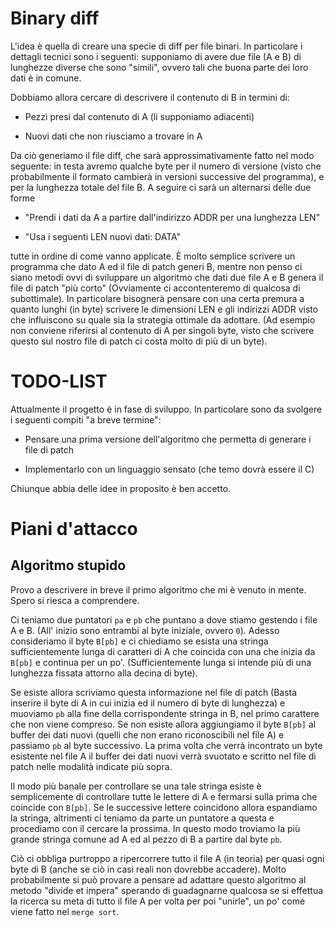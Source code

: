 # Binary diff

L'idea è quella di creare una specie di diff per file binari. In particolare i dettagli
tecnici sono i seguenti: supponiamo di avere due file (A e B) di lunghezze diverse che 
sono "simili", ovvero tali che buona parte dei loro dati è in comune.


Dobbiamo allora cercare di descrivere il contenuto di B in termini di:

* Pezzi presi dal contenuto di A (li supponiamo adiacenti)

* Nuovi dati che non riusciamo a trovare in A


Da ciò generiamo il file diff, che sarà approssimativamente fatto nel modo seguente: in 
testa avremo qualche byte per il numero di versione (visto che probabilmente il formato
cambierà in versioni successive del programma), e per la lunghezza totale del file B. A
seguire ci sarà un alternarsi delle due forme

* "Prendi i dati da A a partire dall'indirizzo ADDR per una lunghezza LEN"

* "Usa i seguenti LEN nuovi dati: DATA"

tutte in ordine di come vanno applicate. È molto semplice scrivere un programma che dato
A ed il file di patch generi B, mentre non penso ci siano metodi ovvi di sviluppare un
algoritmo che dati due file A e B genera il file di patch "più corto" (Ovviamente ci
accontenteremo di qualcosa di subottimale). In particolare bisognerà pensare con una certa
premura a quanto lunghi (in byte) scrivere le dimensioni LEN e gli indirizzi ADDR visto
che influiscono su quale sia la strategia ottimale da adottare. (Ad esempio non conviene
riferirsi al contenuto di A per singoli byte, visto che scrivere questo sul nostro file
di patch ci costa molto di più di un byte).


# TODO-LIST

Attualmente il progetto è in fase di sviluppo. In particolare sono da svolgere i seguenti
compiti "a breve termine":

* Pensare una prima versione dell'algoritmo che permetta di generare i file di patch

* Implementarlo con un linguaggio sensato (che temo dovrà essere il C)

Chiunque abbia delle idee in proposito è ben accetto.


# Piani d'attacco

## Algoritmo stupido

Provo a descrivere in breve il primo algoritmo che mi è venuto in mente. Spero si riesca
a comprendere.

Ci teniamo due puntatori `pa` e `pb` che puntano a dove stiamo gestendo i file A e B. (All'
inizio sono entrambi al byte iniziale, ovvero `0`). Adesso consideriamo il byte `B[pb]` e ci
chiediamo se esista una stringa sufficientemente lunga di caratteri di A che coincida con
una che inizia da `B[pb]` e continua per un po'. (Sufficientemente lunga si intende più di
una lunghezza fissata attorno alla decina di byte).

Se esiste allora scriviamo questa informazione nel file di patch (Basta inserire il byte
di A in cui inizia ed il numero di byte di lunghezza) e muoviamo `pb` alla fine della
corrispondente stringa in B, nel primo carattere che non viene compreso.
Se non esiste allora aggiungiamo il byte `B[pb]` al buffer dei dati nuovi (quelli che non
erano riconoscibili nel file A) e passiamo `pb` al byte successivo. La prima volta che
verrà incontrato un byte esistente nel file A il buffer dei dati nuovi verrà svuotato e
scritto nel file di patch nelle modalità indicate più sopra.

Il modo più banale per controllare se una tale stringa esiste è semplicemente di controllare
tutte le lettere di A e fermarsi sulla prima che coincide con `B[pb]`. Se le successive
lettere coincidono allora espandiamo la stringa, altrimenti ci teniamo da parte un puntatore
a questa e procediamo con il cercare la prossima. In questo modo troviamo la più grande
stringa comune ad A ed al pezzo di B a partire dal byte `pb`.

Ciò ci obbliga purtroppo a ripercorrere tutto il file A (in teoria) per quasi ogni byte di
B (anche se ciò in casi reali non dovrebbe accadere). Molto probabilmente si può provare a
pensare ad adattare questo algoritmo al metodo "divide et impera" sperando di guadagnarne
qualcosa se si effettua la ricerca su meta di tutto il file A per volta per poi "unirle",
un po' come viene fatto nel `merge sort`.
